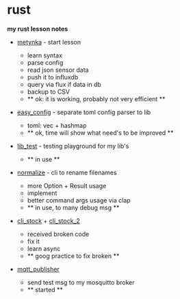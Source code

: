 # rust
**my rust lesson notes**

* [metynka](metynka) - start lesson 
  - learn syntax
  - parse config
  - read json sensor data
  - push it to influxdb
  - query via flux if data in db
  - backup to CSV
  - ** ok: it is working, probably not very efficient **

* [easy_config](easy_config) - separate toml config parser to lib 
  - toml: vec + hashmap
  - ** ok, time will show what need's to be improved **

* [lib_test](lib_test) - testing playground for my lib's
  - ** in use **

* [normalize](normalize) - cli to rename filenames
  - more Option + Result usage
  - implement
  - better command args usage via clap
  - ** in use, to many debug msg **
  
* [cli_stock](cli_stock) + [cli_stock_2](cli_stock_2) 
  - received broken code 
  - fix it 
  - learn async
  - ** goog practice to fix broken **
  
* [mqtt_publisher](mqtt_publisher)
  - send test msg to my mosquitto broker
  - ** started **
